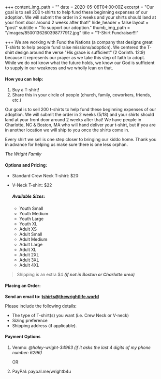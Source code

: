 +++
content_img_path = ""
date = 2020-05-06T04:00:00Z
excerpt = "Our goal is to sell 200 t-shirts to help fund these beginning expenses of our adoption.  We will submit the order in 2 weeks and your shirts should land at your front door around 2 weeks after that!"
hide_header = false
layout = "post"
subtitle = "To support our adoption."
thumb_img_path = "/images/8500136260398777912.jpg"
title = "T-Shirt Fundraiser!!!"

+++
We are working with Fund the Nations (a company that designs great T-shirts to help people fund raise missions/adoption). We centered the T-shirt design around the verse "His grace is sufficient" (2 Corinth. 12:9) because it represents our prayer as we take this step of faith to adopt. While we do not know what the future holds, we know our God is sufficient to supply in our weakness and we wholly lean on that.

#### **How you can help:**

1. Buy a T-shirt!
2. Share this in your circle of people (church, family, coworkers, friends, etc.)

Our goal is to sell 200 t-shirts to help fund these beginning expenses of our adoption.  We will submit the order in 2 weeks (5/18) and your shirts should land at your front door around 2 weeks after that! We have people in Charlotte, NC & Boston, MA who will hand deliver your t-shirt, but if you are in another location we will ship to you once the shirts come in.

Every shirt we sell is one step closer to bringing our kiddo home. Thank you in advance for helping us make sure there is one less orphan.

_The Wright Family_

#### **Options and Pricing**:

* Standard Crew Neck T-shirt: $20
* V-Neck T-shirt: $22

  ##### Available Sizes:
  * Youth Small
  * Youth Medium
  * Youth Large
  * Youth XL
  * Adult XS
  * Adult Small
  * Adult Medium
  * Adult Large
  * Adult XL
  * Adult 2XL
  * Adult 3XL
  * Adult 4XL

> Shipping is an extra $4  **_(if not in Boston or Charlotte area)_**

#### Placing an Order:

**Send an email to:** [**tshirts@thewrightlife.world**](mailto:tshirts@thewrightlife.world "tshirts@thewrightlife.world")

Please include the following details:

* The type of T-shirt(s) you want (i.e. Crew Neck or V-neck)
* Sizing preference
* Shipping address (if applicable).

#### Payment Options

1. Venmo: _@haley-wright-34963 (if it asks the last 4 digits of my phone number: 6296)_

   OR
2. PayPal:  paypal.me/wrightb4u